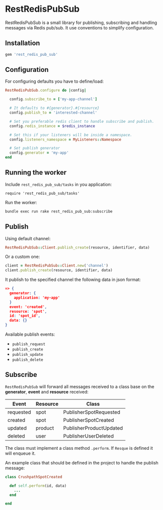 RestRedisPubSub
===============

RestRedisPubSub is a small library for publishing, subscribing and handling messages
via Redis pub/sub. It use conventions to simplify configuration.

## Installation

```ruby
gem 'rest_redis_pub_sub'
```

## Configuration

For configuring defaults you have to define/load:

```ruby
RestRedisPubSub.configure do |config|

  config.subscribe_to = ['my-app-channel']

  # It defaults to #{generator}.#{resource}
  config.publish_to = 'interested-channel'

  # Set you preferable redis client to handle subscribe and publish.
  config.redis_instance = $redis_instance

  # Set this if your listeners will be inside a namespace.
  config.listeners_namespace = MyListeners::Namespace

  # Set publish generator
  config.generator = 'my-app'
end
```

## Running the worker

Include `rest_redis_pub_sub/tasks` in you application:
```
require 'rest_redis_pub_sub/tasks'
```

Run the worker:

```bash
bundle exec run rake rest_redis_pub_sub:subscribe
```

## Publish

Using default channel:
```ruby
RestRedisPubSub::Client.publish_create(resource, identifier, data)
```
Or a custom one:
```ruby
client = RestRedisPubSub::Client.new('channel')
client.publish_create(resource, identifier, data)
```

It publish to the specified channel the following data in json format:

```json
=> {
  generator: {
    application: 'my-app'
  }
  event: 'created',
  resource: 'spot',
  id: 'spot_id',
  data: {}
}
```

Available publish events:
* `publish_request`
* `publish_create`
* `publish_update`
* `publish_delete`

## Subscribe

`RestRedisPubSub` will forward all messages received to a class base on the
__generator__, __event__ and __resource__ received:

| Event     | Resource | Class                   |
|-----------|----------|-------------------------|
| requested | spot     | PublisherSpotRequested  |
| created   | spot     | PublisherSpotCreated    |
| updated   | product  | PublisherProductUpdated |
| deleted   | user     | PublisherUserDeleted    |

The class must implement a class method `.perform`. If `Resque` is defined it will
enqueue it.

An example class that should be defined in the project to handle the publish message:

```ruby
class CrushpathSpotCreated

  def self.perform(id, data)
    ...
  end

end
```
